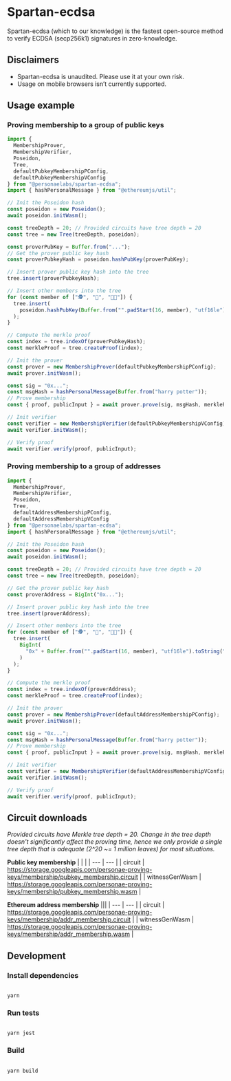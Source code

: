 # Spartan-ecdsa

Spartan-ecdsa (which to our knowledge) is the fastest open-source method to verify ECDSA (secp256k1) signatures in zero-knowledge.

## Disclaimers

- Spartan-ecdsa is unaudited. Please use it at your own risk.
- Usage on mobile browsers isn’t currently supported.

## Usage example

### Proving membership to a group of public keys

```typescript
import {
  MembershipProver,
  MembershipVerifier,
  Poseidon,
  Tree,
  defaultPubkeyMembershipPConfig,
  defaultPubkeyMembershipVConfig
} from "@personaelabs/spartan-ecdsa";
import { hashPersonalMessage } from "@ethereumjs/util";

// Init the Poseidon hash
const poseidon = new Poseidon();
await poseidon.initWasm();

const treeDepth = 20; // Provided circuits have tree depth = 20
const tree = new Tree(treeDepth, poseidon);

const proverPubKey = Buffer.from("...");
// Get the prover public key hash
const proverPubkeyHash = poseidon.hashPubKey(proverPubKey);

// Insert prover public key hash into the tree
tree.insert(proverPubkeyHash);

// Insert other members into the tree
for (const member of ["🕵️", "🥷", "👩‍🔬"]) {
  tree.insert(
    poseidon.hashPubKey(Buffer.from("".padStart(16, member), "utf16le"))
  );
}

// Compute the merkle proof
const index = tree.indexOf(proverPubkeyHash);
const merkleProof = tree.createProof(index);

// Init the prover
const prover = new MembershipProver(defaultPubkeyMembershipPConfig);
await prover.initWasm();

const sig = "0x...";
const msgHash = hashPersonalMessage(Buffer.from("harry potter"));
// Prove membership
const { proof, publicInput } = await prover.prove(sig, msgHash, merkleProof);

// Init verifier
const verifier = new MembershipVerifier(defaultPubkeyMembershipVConfig);
await verifier.initWasm();

// Verify proof
await verifier.verify(proof, publicInput);
```

### Proving membership to a group of addresses

```typescript
import {
  MembershipProver,
  MembershipVerifier,
  Poseidon,
  Tree,
  defaultAddressMembershipPConfig,
  defaultAddressMembershipVConfig
} from "@personaelabs/spartan-ecdsa";
import { hashPersonalMessage } from "@ethereumjs/util";

// Init the Poseidon hash
const poseidon = new Poseidon();
await poseidon.initWasm();

const treeDepth = 20; // Provided circuits have tree depth = 20
const tree = new Tree(treeDepth, poseidon);

// Get the prover public key hash
const proverAddress = BigInt("0x...");

// Insert prover public key hash into the tree
tree.insert(proverAddress);

// Insert other members into the tree
for (const member of ["🕵️", "🥷", "👩‍🔬"]) {
  tree.insert(
    BigInt(
      "0x" + Buffer.from("".padStart(16, member), "utf16le").toString("hex")
    )
  );
}

// Compute the merkle proof
const index = tree.indexOf(proverAddress);
const merkleProof = tree.createProof(index);

// Init the prover
const prover = new MembershipProver(defaultAddressMembershipPConfig);
await prover.initWasm();

const sig = "0x...";
const msgHash = hashPersonalMessage(Buffer.from("harry potter"));
// Prove membership
const { proof, publicInput } = await prover.prove(sig, msgHash, merkleProof);

// Init verifier
const verifier = new MembershipVerifier(defaultAddressMembershipVConfig);
await verifier.initWasm();

// Verify proof
await verifier.verify(proof, publicInput);
```

## Circuit downloads

_Provided circuits have Merkle tree depth = 20.
Change in the tree depth doesn't significantly affect the proving time, hence we only provide a single tree depth that is adequate (2^20 ~= 1 million leaves) for most situations._

**Public key membership**
| | |
| --- | --- |
| circuit | https://storage.googleapis.com/personae-proving-keys/membership/pubkey_membership.circuit |
| witnessGenWasm | https://storage.googleapis.com/personae-proving-keys/membership/pubkey_membership.wasm |

**Ethereum address membership**
|||
| --- | --- |
| circuit | https://storage.googleapis.com/personae-proving-keys/membership/addr_membership.circuit |
| witnessGenWasm | https://storage.googleapis.com/personae-proving-keys/membership/addr_membership.wasm |

## Development

### Install dependencies

```

yarn

```

### Run tests

```

yarn jest

```

### Build

```

yarn build

```

